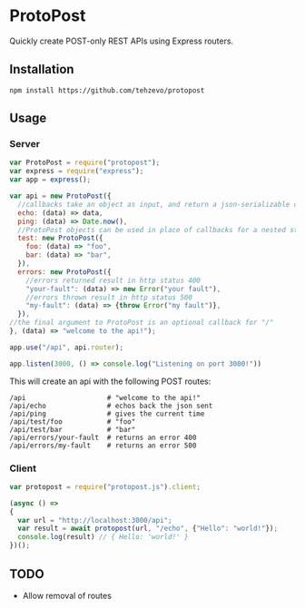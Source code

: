 # ProtoPost
Quickly create POST-only REST APIs using Express routers.

## Installation
```shell
npm install https://github.com/tehzevo/protopost
```

## Usage
### Server
```js
var ProtoPost = require("protopost");
var express = require("express");
var app = express();

var api = new ProtoPost({
  //callbacks take an object as input, and return a json-serializable object
  echo: (data) => data,
  ping: (data) => Date.now(),
  //ProtoPost objects can be used in place of callbacks for a nested structure
  test: new ProtoPost({
    foo: (data) => "foo",
    bar: (data) => "bar",
  }),
  errors: new ProtoPost({
    //errors returned result in http status 400
    "your-fault": (data) => new Error("your fault"),
    //errors thrown result in http status 500
    "my-fault": (data) => {throw Error("my fault")},
  }),
//the final argument to ProtoPost is an optional callback for "/"
}, (data) => "welcome to the api!");

app.use("/api", api.router);

app.listen(3000, () => console.log("Listening on port 3000!"))
```

This will create an api with the following POST routes:
```shell
/api                    # "welcome to the api!"
/api/echo               # echos back the json sent
/api/ping               # gives the current time
/api/test/foo           # "foo"
/api/test/bar           # "bar"
/api/errors/your-fault  # returns an error 400
/api/errors/my-fault    # returns an error 500
```

### Client
```js
var protopost = require("protopost.js").client;

(async () =>
{
  var url = "http://localhost:3000/api";
  var result = await protopost(url, "/echo", {"Hello": "world!"});
  console.log(result) // { Hello: 'world!' }
})();
```

## TODO
* Allow removal of routes

